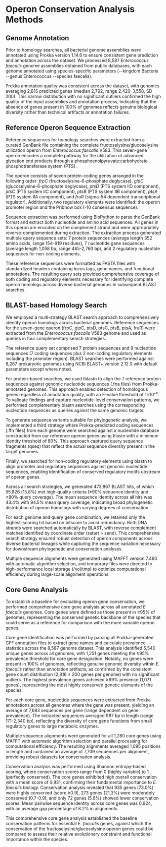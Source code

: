 # Operon Conservation Analysis Methods

## Genome Annotation

Prior to homology searches, all bacterial genome assemblies were annotated using Prokka version 1.14.6 to ensure consistent gene prediction and annotation across the dataset. We processed 8,587 *Enterococcus faecalis* genome assemblies obtained from public databases, with each genome annotated using species-specific parameters (--kingdom Bacteria --genus Enterococcus --species faecalis).

Prokka annotation quality was consistent across the dataset, with genomes averaging 2,816 predicted genes (median 2,792, range 2,420-3,558, SD 200). This narrow distribution with no significant outliers confirmed the high quality of the input assemblies and annotation process, indicating that the absence of genes present in 100% of genomes reflects genuine biological diversity rather than technical artifacts or annotation failures.

## Reference Operon Sequence Extraction

Reference sequences for homology searches were extracted from a curated GenBank file containing the complete fructoselysine/glucoselysine utilization operon from *Enterococcus faecalis* V583. This seven-gene operon encodes a complete pathway for the utilization of advanced glycation end products through a phosphoenolpyruvate:carbohydrate phosphotransferase system (PTS).

The operon consists of seven protein-coding genes arranged in the following order: *frpC* (fructoselysine-6-phosphate deglycase), *glpC* (glucoselysine-6-phosphate deglycase), *ptsD* (PTS system IID component), *ptsC* (PTS system IIC component), *ptsB* (PTS system IIB component), *ptsA* (PTS system IIA component), and *fruR* (sigma-54 dependent transcriptional regulator). Additionally, two regulatory elements were identified: the operon promoter region and the Pribnow box (-10 consensus sequence).

Sequence extraction was performed using BioPython to parse the GenBank format and extract both nucleotide and amino acid sequences. All genes in this operon are encoded on the complement strand and were appropriately reverse-complemented during extraction. The extraction process generated multiple query sequence sets: 7 protein sequences (average length 352 amino acids, range 154-919 residues), 7 nucleotide gene sequences (average length 1,058 bp, range 465-2,760 bp), and 2 regulatory nucleotide sequences for non-coding elements.

These reference sequences were formatted as FASTA files with standardized headers containing locus tags, gene names, and functional annotations. The resulting query sets provided comprehensive coverage of both coding and regulatory elements necessary for identifying complete operon homologs across diverse bacterial genomes in subsequent BLAST searches.

## BLAST-based Homology Search

We employed a multi-strategy BLAST search approach to comprehensively identify operon homologs across bacterial genomes. Reference sequences for the seven-gene operon (frpC, glpC, ptsD, ptsC, ptsB, ptsA, fruR) were extracted from the *Enterococcus faecalis* V583 genome and used as queries in four complementary search strategies.

The reference query set comprised 7 protein sequences and 9 nucleotide sequences (7 coding sequences plus 2 non-coding regulatory elements including the promoter region). BLAST searches were performed against 8,287 prokaryotic genomes using NCBI BLAST+ version 2.12.0 with default parameters except where noted.

For protein-based searches, we used tblastn to align the 7 reference protein sequences against genomic nucleotide sequences (.fna files) from Prokka-annotated genomes. This approach enabled detection of homologous genes regardless of annotation quality, with an E-value threshold of 1×10⁻⁵. To validate findings and capture nucleotide-level conservation patterns, we performed complementary blastn searches using the corresponding nucleotide sequences as queries against the same genomic targets.

To generate sequence variants suitable for phylogenetic analysis, we implemented a third strategy where Prokka-predicted coding sequences (.ffn files) from each genome were searched against a nucleotide database constructed from our reference operon genes using blastn with a minimum identity threshold of 80%. This approach captured query sequence fragments (qseq) that reflect the actual sequence diversity present in the target genomes.

Finally, we searched for non-coding regulatory elements using blastn to align promoter and regulatory sequences against genomic nucleotide sequences, enabling identification of conserved regulatory motifs upstream of operon genes.

Across all search strategies, we generated 473,867 BLAST hits, of which 55,826 (15.8%) met high-quality criteria (≥90% sequence identity and ≥80% query coverage). The mean sequence identity across all hits was 43.4% with 94.5% mean query coverage, indicating broad phylogenetic distribution of operon homologs with varying degrees of conservation.

For each genome and query gene combination, we retained only the highest-scoring hit based on bitscore to avoid redundancy. Both DNA strands were searched automatically by BLAST, with reverse complement matches identified by coordinate order (sstart > send). This comprehensive search strategy ensured robust detection of operon components across diverse bacterial lineages while capturing the sequence variation necessary for downstream phylogenetic and conservation analyses.

Multiple sequence alignments were generated using MAFFT version 7.490 with automatic algorithm selection, and temporary files were directed to high-performance local storage (/vol/tmp) to optimize computational efficiency during large-scale alignment operations.

## Core Gene Analysis

To establish a baseline for evaluating operon gene conservation, we performed comprehensive core gene analysis across all annotated *E. faecalis* genomes. Core genes were defined as those present in ≥95% of genomes, representing the conserved genetic backbone of the species that could serve as a reference for comparison with the more variable operon genes.

Core gene identification was performed by parsing all Prokka-generated GFF annotation files to extract gene names and calculate prevalence statistics across the 8,587 genome dataset. This analysis identified 5,540 unique genes across all genomes, with 1,251 genes meeting the ≥95% prevalence threshold for core gene designation. Notably, no genes were present in 100% of genomes, reflecting genuine genomic diversity within *E. faecalis* rather than annotation artifacts, as confirmed by the consistent gene count distribution (2,816 ± 200 genes per genome) with no significant outliers. The highest prevalence genes achieved ≥99% presence (1,071 genes), representing the most highly conserved genetic elements of the species.

For each core gene, nucleotide sequences were extracted from Prokka annotations across all genomes where the gene was present, yielding an average of 7,693 sequences per gene (range dependent on gene prevalence). The extracted sequences averaged 987 bp in length (range 171-2,340 bp), reflecting the diversity of core gene functions from small regulatory genes to large metabolic enzymes.

Multiple sequence alignments were generated for all 1,280 core genes using MAFFT with automatic algorithm selection and parallel processing for computational efficiency. The resulting alignments averaged 1,095 positions in length and contained an average of 7,709 sequences per alignment, providing robust datasets for conservation analysis.

Conservation analysis was performed using Shannon entropy-based scoring, where conservation scores range from 0 (highly variable) to 1 (perfectly conserved). The core genes exhibited high overall conservation with a mean score of 0.931, confirming their fundamental importance to *E. faecalis* biology. Conservation analysis revealed that 935 genes (73.0%) were highly conserved (score ≥0.9), 273 genes (21.3%) were moderately conserved (0.7-0.9), and only 72 genes (5.6%) showed lower conservation scores. Mean pairwise sequence identity across core genes was 0.924, with an average gap percentage of 8.2% in alignments.

This comprehensive core gene analysis established the baseline conservation patterns for essential *E. faecalis* genes, against which the conservation of the fructoselysine/glucoselysine operon genes could be compared to assess their relative evolutionary constraint and functional importance within the species.
